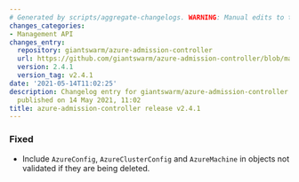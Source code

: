 ```yaml
---
# Generated by scripts/aggregate-changelogs. WARNING: Manual edits to this files will be overwritten.
changes_categories:
- Management API
changes_entry:
  repository: giantswarm/azure-admission-controller
  url: https://github.com/giantswarm/azure-admission-controller/blob/master/CHANGELOG.md#241---2021-05-14
  version: 2.4.1
  version_tag: v2.4.1
date: '2021-05-14T11:02:25'
description: Changelog entry for giantswarm/azure-admission-controller version 2.4.1,
  published on 14 May 2021, 11:02
title: azure-admission-controller release v2.4.1
---
```


### Fixed
- Include `AzureConfig`, `AzureClusterConfig` and `AzureMachine` in objects not validated if they are being deleted.
